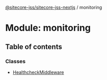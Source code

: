 [@sitecore-jss/sitecore-jss-nextjs](../README.md) / monitoring

# Module: monitoring

## Table of contents

### Classes

- [HealthcheckMiddleware](../classes/monitoring.HealthcheckMiddleware.md)
